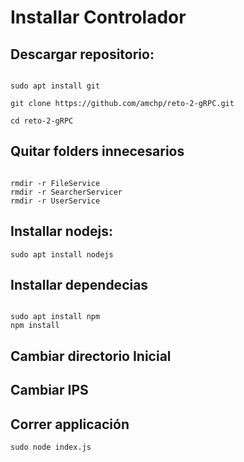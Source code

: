 # Installar Controlador

## Descargar repositorio:

<code>
sudo apt install git <br/>
git clone https://github.com/amchp/reto-2-gRPC.git <br/>
cd reto-2-gRPC
</code>

## Quitar folders innecesarios

<code>
rmdir -r FileService
rmdir -r SearcherServicer
rmdir -r UserService
</code>



## Installar nodejs:

`sudo apt install nodejs`

## Installar dependecias

<code>
sudo apt install npm
npm install
</code>

## Cambiar directorio Inicial

## Cambiar IPS


## Correr applicación

`sudo node index.js`



